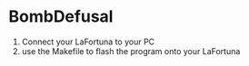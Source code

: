 # BombDefusal
1) Connect your LaFortuna to your PC
2) use the Makefile to flash the program onto your LaFortuna
